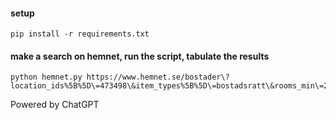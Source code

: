 #### setup

```
pip install -r requirements.txt
```

#### make a search on hemnet, run the script, tabulate the results

```
python hemnet.py https://www.hemnet.se/bostader\?location_ids%5B%5D\=473498\&item_types%5B%5D\=bostadsratt\&rooms_min\=2\&living_area_min\=60\&price_max\=6000000\&open_house_phrase\=weekend
```

Powered by ChatGPT
